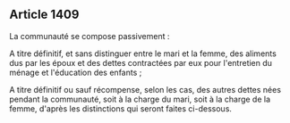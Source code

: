 Article 1409
----
La communauté se compose passivement :

A titre définitif, et sans distinguer entre le mari et la femme, des aliments
dus par les époux et des dettes contractées par eux pour l'entretien du ménage
et l'éducation des enfants ;

A titre définitif ou sauf récompense, selon les cas, des autres dettes nées
pendant la communauté, soit à la charge du mari, soit à la charge de la femme,
d'après les distinctions qui seront faites ci-dessous.
